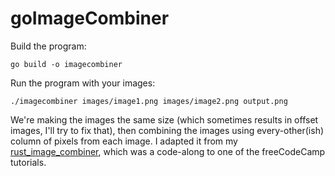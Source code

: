 # goImageCombiner

Build the program:
```
go build -o imagecombiner
```
Run the program with your images:
```
./imagecombiner images/image1.png images/image2.png output.png
```

We're making the images the same size (which sometimes results in offset images, I'll try to fix that), then combining the images using every-other(ish) column of pixels from each image. I adapted it from my [rust_image_combiner](https://github.com/MaDrCloudDev/rust_image_combiner), which was a code-along to one of the freeCodeCamp tutorials.

